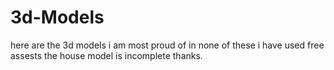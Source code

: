 # 3d-Models
here are the 3d models i am most proud of
in none of these i have used free assests
the house model is incomplete 
thanks.
